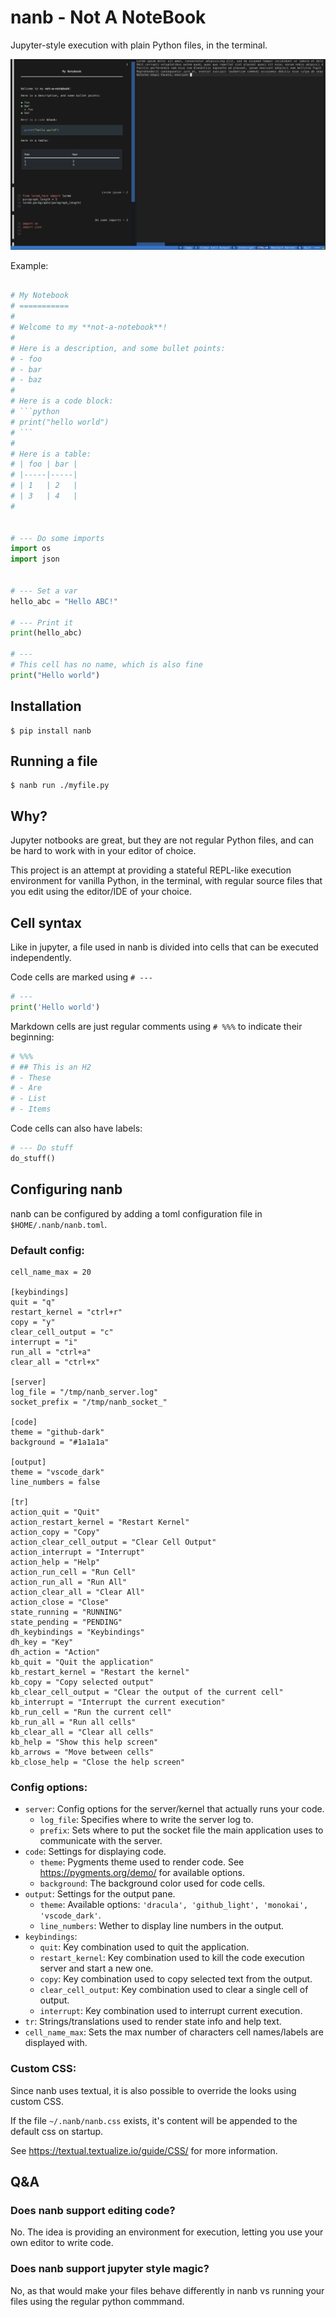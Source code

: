 nanb - Not A NoteBook
=====================

Jupyter-style execution with plain Python files, in the terminal.

![screenshot](https://github.com/enotodden/nanb/blob/e9a553cca8a0411120ac13cb036b82c27c473723/nanb_screenshot.png)

Example:

```python

# My Notebook
# ===========
#
# Welcome to my **not-a-notebook**!
#
# Here is a description, and some bullet points:
# - foo
# - bar
# - baz
#
# Here is a code block:
# ```python
# print("hello world")
# ```
#
# Here is a table:
# | foo | bar |
# |-----|-----|
# | 1   | 2   |
# | 3   | 4   |
#


# --- Do some imports
import os
import json


# --- Set a var
hello_abc = "Hello ABC!"

# --- Print it
print(hello_abc)

# ---
# This cell has no name, which is also fine
print("Hello world")
```

## Installation

```shell
$ pip install nanb
```


## Running a file

```shell
$ nanb run ./myfile.py
```

## Why?

Jupyter notbooks are great, but they are not regular Python files, and can be hard to work with in your editor of choice.

This project is an attempt at providing a stateful REPL-like execution environment for vanilla Python,
in the terminal, with regular source files that you edit using the editor/IDE of your choice.

## Cell syntax

Like in jupyter, a file used in nanb is divided into cells that can be executed independently.

Code cells are marked using `# ---`
```python
# ---
print('Hello world')
```

Markdown cells are just regular comments using `# %%%` to indicate their beginning:
```python
# %%%
# ## This is an H2 
# - These
# - Are 
# - List 
# - Items
```

Code cells can also have labels:

```python
# --- Do stuff
do_stuff()
```

## Configuring nanb

nanb can be configured by adding a toml configuration file in `$HOME/.nanb/nanb.toml`.

### Default config:

```
cell_name_max = 20

[keybindings]
quit = "q"
restart_kernel = "ctrl+r"
copy = "y"
clear_cell_output = "c"
interrupt = "i"
run_all = "ctrl+a"
clear_all = "ctrl+x"

[server]
log_file = "/tmp/nanb_server.log"
socket_prefix = "/tmp/nanb_socket_"

[code]
theme = "github-dark"
background = "#1a1a1a"

[output]
theme = "vscode_dark"
line_numbers = false

[tr]
action_quit = "Quit"
action_restart_kernel = "Restart Kernel"
action_copy = "Copy"
action_clear_cell_output = "Clear Cell Output"
action_interrupt = "Interrupt"
action_help = "Help"
action_run_cell = "Run Cell"
action_run_all = "Run All"
action_clear_all = "Clear All"
action_close = "Close"
state_running = "RUNNING"
state_pending = "PENDING"
dh_keybindings = "Keybindings"
dh_key = "Key"
dh_action = "Action"
kb_quit = "Quit the application"
kb_restart_kernel = "Restart the kernel"
kb_copy = "Copy selected output"
kb_clear_cell_output = "Clear the output of the current cell"
kb_interrupt = "Interrupt the current execution"
kb_run_cell = "Run the current cell"
kb_run_all = "Run all cells"
kb_clear_all = "Clear all cells"
kb_help = "Show this help screen"
kb_arrows = "Move between cells"
kb_close_help = "Close the help screen"
```


### Config options:

- `server`: Config options for the server/kernel that actually runs your code.
    - `log_file`: Specifies where to write the server log to.
    - `prefix`: Sets where to put the socket file the main application uses to communicate with the server.
- `code`: Settings for displaying code.
    - `theme`: Pygments theme used to render code. See https://pygments.org/demo/ for available options.
    - `background`: The background color used for code cells.
- `output`: Settings for the output pane.
    - `theme`: Available options: `'dracula', 'github_light', 'monokai', 'vscode_dark'`.
    - `line_numbers`: Wether to display line numbers in the output.
- `keybindings`:
    - `quit`: Key combination used to quit the application.
    - `restart_kernel`: Key combination used to kill the code execution server and start a new one.
    - `copy`: Key combination used to copy selected text from the output.
    - `clear_cell_output`: Key combination used to clear a single cell of output.
    - `interrupt`: Key combination used to interrupt current execution.
- `tr`: Strings/translations used to render state info and help text.
- `cell_name_max`: Sets the max number of characters cell names/labels are displayed with.


### Custom CSS:
Since nanb uses textual, it is also possible to override the looks using custom CSS.

If the file `~/.nanb/nanb.css` exists, it's content will be appended to the default css on startup.

See https://textual.textualize.io/guide/CSS/ for more information.



## Q&A

### Does nanb support editing code?

No. The idea is providing an environment for execution, letting you use your own editor to write code.

### Does nanb support jupyter style magic?

No, as that would make your files behave differently in nanb vs running your files using the regular python commmand.
